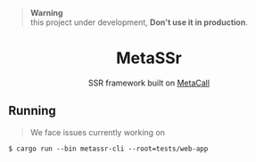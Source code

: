> **Warning**  
> this project under development, **Don't use it in production**.

<div align="center">
 <h1>MetaSSr</h1>

<p align='center'> SSR framework built on <a href="https://github.com/metacall/core">MetaCall</a> </p>
</div>

## Running 
> We face issues currently working on
```terminal
$ cargo run --bin metassr-cli --root=tests/web-app
```